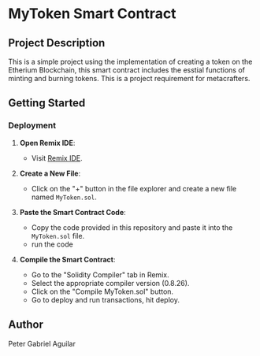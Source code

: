 # MyToken Smart Contract

## Project Description

This is a simple project using the implementation of creating a token on the Etherium Blockchain, this smart contract includes the esstial functions of minting and burning tokens. This is a project requirement for metacrafters.

## Getting Started
### Deployment

1. **Open Remix IDE**:
   - Visit [Remix IDE](https://remix.ethereum.org/).

2. **Create a New File**:
   - Click on the "+" button in the file explorer and create a new file named `MyToken.sol`.

3. **Paste the Smart Contract Code**:
   - Copy the code provided in this repository and paste it into the `MyToken.sol` file.
   - run the code
4. **Compile the Smart Contract**:
   - Go to the "Solidity Compiler" tab in Remix.
   - Select the appropriate compiler version (0.8.26).
   - Click on the "Compile MyToken.sol" button.
   - Go to deploy and run transactions, hit deploy.

  ## Author 
  Peter Gabriel Aguilar
   



     

